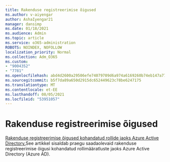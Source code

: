 ```yaml
---
title: Rakenduse registreerimise õigused
ms.author: v-aiyengar
author: AshaIyengar21
manager: dansimp
ms.date: 01/18/2021
ms.audience: Admin
ms.topic: article
ms.service: o365-administration
ROBOTS: NOINDEX, NOFOLLOW
localization_priority: Normal
ms.collection: Adm_O365
ms.custom:
- "9004352"
- "7781"
ms.openlocfilehash: abd4d2600a29506efe74079709d6a974a6169260b74eb147a7787722c4b799c5
ms.sourcegitcommit: b5f7da89a650d2915dc652449623c78be6247175
ms.translationtype: MT
ms.contentlocale: et-EE
ms.lasthandoff: 08/05/2021
ms.locfileid: "53951057"
---
```

# <a name="app-registration-permissions"></a>Rakenduse registreerimise õigused

[Rakenduse registreerimise õigused kohandatud rollide jaoks Azure Active Directory.](https://docs.microsoft.com/azure/active-directory/roles/custom-available-permissions)See artikkel sisaldab praegu saadaolevaid rakenduse registreerimise õigusi kohandatud rollimääratluste jaoks Azure Active Directory (Azure AD).
